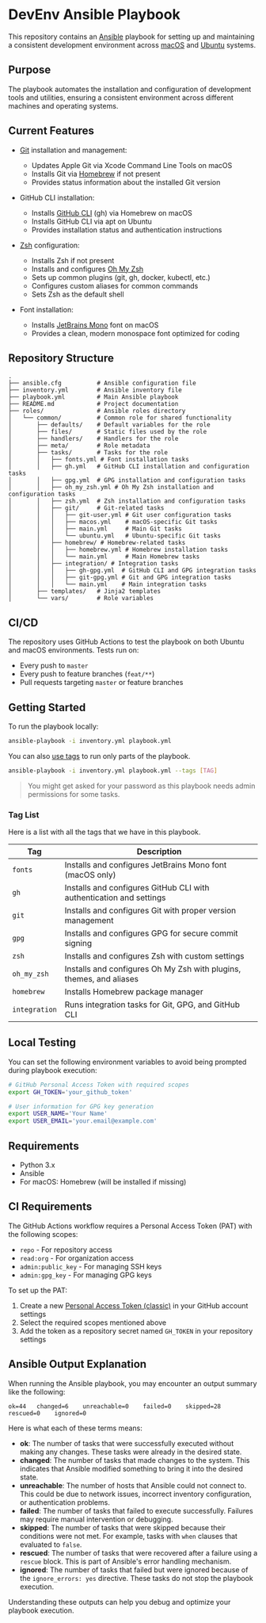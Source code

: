 # DevEnv Ansible Playbook

This repository contains an [Ansible](https://www.ansible.com/) playbook for setting up and maintaining a consistent development environment across [macOS](https://www.apple.com/macos/) and [Ubuntu](https://ubuntu.com/) systems.

## Purpose

The playbook automates the installation and configuration of development tools and utilities, ensuring a consistent environment across different machines and operating systems.

## Current Features

- [Git](https://git-scm.com/) installation and management:
  - Updates Apple Git via Xcode Command Line Tools on macOS
  - Installs Git via [Homebrew](https://brew.sh/) if not present
  - Provides status information about the installed Git version

- GitHub CLI installation:
  - Installs [GitHub CLI](https://cli.github.com/) (gh) via Homebrew on macOS
  - Installs GitHub CLI via apt on Ubuntu
  - Provides installation status and authentication instructions

- [Zsh](https://www.zsh.org/) configuration:
  - Installs Zsh if not present
  - Installs and configures [Oh My Zsh](https://ohmyz.sh/)
  - Sets up common plugins (git, gh, docker, kubectl, etc.)
  - Configures custom aliases for common commands
  - Sets Zsh as the default shell

- Font installation:
  - Installs [JetBrains Mono](https://www.jetbrains.com/lp/mono/) font on macOS
  - Provides a clean, modern monospace font optimized for coding

## Repository Structure

```
.
├── ansible.cfg          # Ansible configuration file
├── inventory.yml        # Ansible inventory file
├── playbook.yml         # Main Ansible playbook
├── README.md            # Project documentation
├── roles/               # Ansible roles directory
│   └── common/          # Common role for shared functionality
│       ├── defaults/    # Default variables for the role
│       ├── files/       # Static files used by the role
│       ├── handlers/    # Handlers for the role
│       ├── meta/        # Role metadata
│       ├── tasks/       # Tasks for the role
│       │   ├── fonts.yml # Font installation tasks
│       │   ├── gh.yml   # GitHub CLI installation and configuration tasks
│       │   ├── gpg.yml  # GPG installation and configuration tasks
│       │   ├── oh_my_zsh.yml # Oh My Zsh installation and configuration tasks
│       │   ├── zsh.yml  # Zsh installation and configuration tasks
│       │   ├── git/     # Git-related tasks
│       │   │   ├── git-user.yml # Git user configuration tasks
│       │   │   ├── macos.yml    # macOS-specific Git tasks
│       │   │   ├── main.yml     # Main Git tasks
│       │   │   └── ubuntu.yml   # Ubuntu-specific Git tasks
│       │   ├── homebrew/ # Homebrew-related tasks
│       │   │   ├── homebrew.yml # Homebrew installation tasks
│       │   │   └── main.yml     # Main Homebrew tasks
│       │   ├── integration/ # Integration tasks
│       │   │   ├── gh-gpg.yml  # GitHub CLI and GPG integration tasks
│       │   │   ├── git-gpg.yml # Git and GPG integration tasks
│       │   │   └── main.yml    # Main integration tasks
│       ├── templates/   # Jinja2 templates
│       └── vars/        # Role variables
```

## CI/CD

The repository uses GitHub Actions to test the playbook on both Ubuntu and macOS environments. Tests run on:
- Every push to `master`
- Every push to feature branches (`feat/**`)
- Pull requests targeting `master` or feature branches

## Getting Started

To run the playbook locally:

```bash
ansible-playbook -i inventory.yml playbook.yml
```

You can also [use tags](https://docs.ansible.com/ansible/latest/playbook_guide/playbooks_tags.html) to run only parts of the playbook.

```bash
ansible-playbook -i inventory.yml playbook.yml --tags [TAG]
```

>You might get asked for your password as this playbook needs
>admin permissions for some tasks.

### Tag List

Here is a list with all the tags that we have in this playbook.

| Tag         | Description                                                                 |
|-------------|-----------------------------------------------------------------------------|
| `fonts`     | Installs and configures JetBrains Mono font (macOS only)                    |
| `gh`        | Installs and configures GitHub CLI with authentication and settings         |
| `git`       | Installs and configures Git with proper version management                  |
| `gpg`       | Installs and configures GPG for secure commit signing                       |
| `zsh`       | Installs and configures Zsh with custom settings                            |
| `oh_my_zsh` | Installs and configures Oh My Zsh with plugins, themes, and aliases         |
| `homebrew`  | Installs Homebrew package manager                                           |
| `integration`| Runs integration tasks for Git, GPG, and GitHub CLI                        |

## Local Testing

You can set the following environment variables to avoid being prompted during playbook execution:

```bash
# GitHub Personal Access Token with required scopes
export GH_TOKEN='your_github_token'

# User information for GPG key generation
export USER_NAME='Your Name'
export USER_EMAIL='your.email@example.com'
```

## Requirements

- Python 3.x
- Ansible
- For macOS: Homebrew (will be installed if missing) 

## CI Requirements

The GitHub Actions workflow requires a Personal Access Token (PAT) with the following scopes:
- `repo` - For repository access
- `read:org` - For organization access
- `admin:public_key` - For managing SSH keys
- `admin:gpg_key` - For managing GPG keys

To set up the PAT:
1. Create a new [Personal Access Token (classic)](https://github.com/settings/tokens) in your GitHub account settings
2. Select the required scopes mentioned above
3. Add the token as a repository secret named `GH_TOKEN` in your repository settings

## Ansible Output Explanation

When running the Ansible playbook, you may encounter an output summary like the following:

```
ok=44   changed=6    unreachable=0    failed=0    skipped=28   rescued=0    ignored=0
```

Here is what each of these terms means:

- **ok**: The number of tasks that were successfully executed without making any changes. These tasks were already in the desired state.
- **changed**: The number of tasks that made changes to the system. This indicates that Ansible modified something to bring it into the desired state.
- **unreachable**: The number of hosts that Ansible could not connect to. This could be due to network issues, incorrect inventory configuration, or authentication problems.
- **failed**: The number of tasks that failed to execute successfully. Failures may require manual intervention or debugging.
- **skipped**: The number of tasks that were skipped because their conditions were not met. For example, tasks with `when` clauses that evaluated to `false`.
- **rescued**: The number of tasks that were recovered after a failure using a `rescue` block. This is part of Ansible's error handling mechanism.
- **ignored**: The number of tasks that failed but were ignored because of the `ignore_errors: yes` directive. These tasks do not stop the playbook execution.

Understanding these outputs can help you debug and optimize your playbook execution.